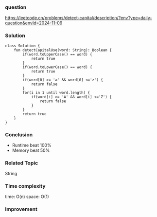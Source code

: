 ### question
https://leetcode.cn/problems/detect-capital/description/?envType=daily-question&envId=2024-11-09

### Solution
```
class Solution {
    fun detectCapitalUse(word: String): Boolean {
        if(word.toUpperCase() == word) {
            return true
        }
        if(word.toLowerCase() == word) {
            return true
        }
        if(word[0] >= 'a' && word[0] <='z') {
            return false
        }
        for(i in 1 until word.length) {
            if(word[i] >= 'A' && word[i] <='Z') {
                return false
            }
        }
        return true
    }
}
```
### Conclusion
- Runtime beat 100% 
- Memory beat 50%

### Related Topic
String

### Time complexity
time: O(n)
space: O(1)

### Improvement